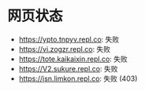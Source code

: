 # 网页状态
- https://ypto.tnpyv.repl.co: 失败
- https://vi.zogzr.repl.co: 失败
- https://tote.kaikaixin.repl.co: 失败
- https://V2.sukure.repl.co: 失败
- https://jsn.limkon.repl.co: 失败 (403)
